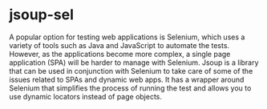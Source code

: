 # jsoup-sel

A popular option for testing web applications is Selenium, which uses a variety of tools such as Java and JavaScript to automate the tests. 
However, as the applications become more complex, a single page application (SPA) will be harder to manage with Selenium. Jsoup is a 
library that can be used in conjunction with Selenium to take care of some of the issues related to SPAs and dynamic web apps. It has a wrapper around Selenium that 
simplifies the process of running the test and allows you to use dynamic locators instead of page objects. 

